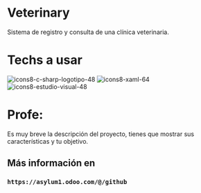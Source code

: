 # Veterinary
Sistema de registro y consulta de una clínica veterinaria.

# Techs a usar
![icons8-c-sharp-logotipo-48](https://user-images.githubusercontent.com/87225960/214644798-890cb19f-59c7-4883-838e-6be980ae627e.png) ![icons8-xaml-64](https://user-images.githubusercontent.com/87225960/214644904-25d18f64-cedd-40e5-8a2e-56262fa0fe13.png) ![icons8-estudio-visual-48](https://user-images.githubusercontent.com/87225960/214644954-9ee84261-1fd7-4d6c-8d26-f13562ffb9bb.png)




# Profe:
Es muy breve la descripción del proyecto, tienes que mostrar sus características y tu objetivo.

## Más información en
### `https://asylum1.odoo.com/@/github`
